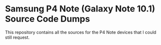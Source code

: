 # Samsung P4 Note (Galaxy Note 10.1) Source Code Dumps

This repository contains all the sources for the P4 Note devices that I could still request.
